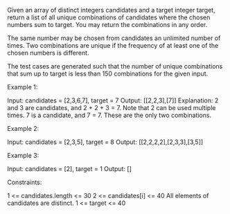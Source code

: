 Given an array of distinct integers candidates and a target integer target,
return a list of all unique combinations of candidates where the chosen
numbers sum to target. You may return the combinations in any order.

The same number may be chosen from candidates an unlimited number of times.
Two combinations are unique if the frequency of at least one of the chosen
numbers is different.

The test cases are generated such that the number of unique combinations that
sum up to target is less than 150 combinations for the given input.


Example 1:


Input: candidates = [2,3,6,7], target = 7
Output: [[2,2,3],[7]]
Explanation:
2 and 3 are candidates, and 2 + 2 + 3 = 7. Note that 2 can be used multiple
times.
7 is a candidate, and 7 = 7.
These are the only two combinations.


Example 2:


Input: candidates = [2,3,5], target = 8
Output: [[2,2,2,2],[2,3,3],[3,5]]


Example 3:


Input: candidates = [2], target = 1
Output: []



Constraints:


1 <= candidates.length <= 30
2 <= candidates[i] <= 40
All elements of candidates are distinct.
1 <= target <= 40





